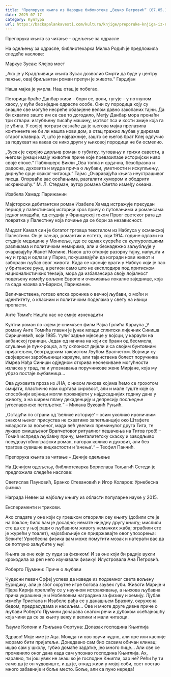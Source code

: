 ```yaml
---
title: "Препоруке књига из Народне библиотеке „Вељко Петровић“ (07.05.)"
date: 2025-07-17
category: Култура
url: https://backapalankavesti.com/kultura/knjige/preporuke-knjiga-iz-narodne-biblioteke-veljko-petrovic-07-051/
---
```


Препорука књига за читање – одељење за одрасле

На одељењу за одрасле, библиотекарка Милка Родић је предложила следеће наслове:

Маркус Зусак: Клејов мост

„Ако је у Крадљивици књига Зусак дозволио Смрти да буде у центру пажње, овај бриљантан роман препун је живота.“ Гардијан

Наша мајка је умрла.
Наш отац је побегао.

Петорица браће Данбар живи – бори се, воли, тугује – у потпуном хаосу, у кући без иједне одрасле особе. Они су породица коју су снашле све могуће несреће обавијене велом давно закопаних тајни. Да би схватио зашто им се све то догодило, Метју Данбар мора пронаћи три ствари: изгубљену писаћу машину, мртвог пса и кости змије која га је убила. У својој потрази сазнаће да је његова мајка прелазила континенте не би ли нашла нови дом, а отац тражио љубав у диркама старог клавира. И, што је најважније, зашто се његов брат Клеј одлучио за подухват на какав се нико други у њиховој породици не би осмелио.

„Зусак је скројио дирљив роман о губитку, туговању и грижи савести, а његови јунаци имају животне приче које превазилазе историјски ниво своје епохе.“ Паблишерс Викли
„Ова топла и срдачна, безобразна и радосна, духовита и мудра прича о љубави, уметности и искупљењу, дирнуће срце сваког читаоца.“ Тајмс „Очаравајућа књига неустрашивог писца. Опхрваће вас осећањима, разгалити хумором и ободрити искреношћу.“ М. Л. Стедман, аутор романа Светло између океана.

Изабела Хамад: Парижанин

Мајсторски дебитантски роман Изабеле Хамад истражује пресудан период у палестинској историји кроз причу о путовањима и романсама једног младића, од студија у Француској током Првог светског рата до повратка у Палестину која почиње да се бори за независност.

Мидхат Камал син је богатог трговца текстилом из Наблуса у османској Палестини. Он је сањар, романтик и естета, који 1914. године одлази на студије медицине у Монпеље, где се одмах сусреће са културолошким разликама и политичким немирима, али и безнадежно заљубљује у очаравајућу Жанет Молине. Након што открије разорну тајну, напушта и њу и град и одлази у Париз, покушавајући да изгради нови живот и заборави љубав свог живота. Када се касније врати у Наблус који је пао у британске руке, а регион само што не експлодира под притиском националистичких тензија, мора да избалансира своју лојалност подељену између вољене Европе и очекивања локалне заједнице, која га сада назива ал-Бариси, Парижанин.

Величанствена, готово епска хроника о вечној љубави, о моћи и идентитету, о класним и политичким поделама у свету на ивици пропасти.

Анте Томић: Ништа нас не смије изненадити

Култни роман по којем је снимљен филм Рајка Грлића Караула „У роману Анте Томића главни је јунак млади сплитски лијечник Синиша Сиришчевић, који 1985. ’гули’ задње мјесеце у војсци, у караули на албанској граници. Један од начина на који се брани од бесмисла, слушање је пунк-роцка, а ту склоност дијели и са својим бунтовним пријатељем, београдским таксистом Љубом Врапчетом. Војници су својеврсни заробљеници карауле, али тајанствена болест поручника Имреа Нађа Синиши одједном открива неочекиване могућности изласка у град, па и упознавања поручникове жене Мирјане, која му убрзо постаје љубавница…

Ова духовита проза из ЈНА, с низом ликова којима ћемо се грохотом смијати, пластично нам оцртава сировост, али и мале гуште које су способнији војници могли проживјети у најдосаднијих годину дана у животу, а на ширем плану декаденцију и депресију посљедње југославенске петољетке.“ – Милана Вуковић Руњић.

„Остајући по страни од ’велике историје’ – осим уколико ироничним знаком њеног присуства не схватимо запетљанције око Штафете младости за вољеног, мада већ увелико преминулог друга Тита, те лукаво смишљеног Врапчетовог ритуалног пешачења на Титов гроб! – Томић испреда љубавну причу, менталитетску скаску и заводљиво псеудоаутобиографски роман, нагорак колико и духовит, али без трагова сувишне вицкастости и ’ачења’.“ – Теофил Панчић.

Препорука књига за читање – Дечије одељење

На Дечијем одељењу, библиотекарка Борислава Тољагић Сегеди је предложила следеће наслове:

Светислав Пауновић, Бранко Стевановић и Игор Коларов: Урнебесна физика

Награда Невен за најбољу књигу из области популарне науке у 2015.

Експерименти и трикови.

Ако спадате у оне који су грешком отворили ову књигу (добили сте је на поклон; било вам је досадно; немате ниједну другу књигу; мислили сте да се у њој ради о љубавном животу немачких жаба; зграбили сте је журећи у тоалет), најозбиљније се придржавајте овог упозорења: Бежите! Урнебесна физика вам може помутити мозак и натерати вас да се потпуно заљубите у њу!

Књига за оне који су луди за физиком! И за оне који би радије вукли крокодила за реп него изучавали физику! Илустровала Ана Петровић.

Роберто Пјумини: Приче о љубави

Чудесни певач Орфеј успева да изведе из подземног света вољену Еуридику, али је због окрутне игре богова заувек губи. Животи Марије и Пјера Кирија преплићу се у научном истраживању, а њихова љубавна прича украшена је и Нобеловим наградама за физику и хемију. Лјубав између Тристаоа и Изабеле рађа се у данашњем Бразилу, окружена бедом, предрасудама и насиљем… Ове и многе друге дивне приче о љубави Роберто Пјумини дочарава снагом речи и дубоком осећајношћу која чини да се за књигу вежу и велики и мали читаоци.

Ђауме Копони и Љиљана Фортуна: Долазак господина Књиглија

Здраво! Моје име је Аца. Можда ти ово звучи чудно, али пре или касније морамо бити
пријатељи. Донедавно сам био сасвим обичан клинац: ишао сам у школу, губио домаће задатке, јео много пице… Али све се променило оног дана када сам упознао господина Књиглија. Ах, наравно, ти још увек не знаш ко је господин Књигли, зар не? Рећи ћу ти само да је он чудовиште, и да је, откад живи у мојој соби, свет постао много забавније и боље место. Боље, али са пуно нереда!
